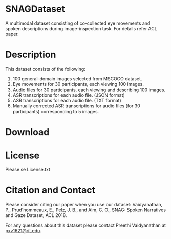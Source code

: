 # SNAGDataset
A multimodal dataset consisting of co-collected eye movements and spoken descriptions during image-inspection task. For details refer ACL paper.

# Description
This dataset consists of the following:
1. 100 general-domain images selected from MSCOCO dataset. 
2. Eye movements for 30 participants, each viewing 100 images.
3. Audio files for 30 participants, each viewing and describing 100 images.
4. ASR transcriptions for each audio file. (JSON format)
5. ASR transcriptions for each audio file. (TXT format)
6. Manually corrected ASR transcriptions for audio files (for 30 participants) corresponding to 5 images.

# Download

# License
Please se License.txt

# Citation and Contact
Please consider citing our paper when you use our dataset:
Vaidyanathan, P., Prud'hommeaux, E., Pelz, J. B., and Alm, C. O., SNAG: Spoken Narratives and Gaze Dataset, ACL 2018. 

For any questions about this dataset please contact Preethi Vaidyanathan at pxv1621@rit.edu.
